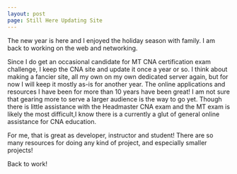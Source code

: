 ```yaml
---
layout: post
page: Still Here Updating Site
---
```


The new year is here and I enjoyed the holiday season with family. I am back to working on the web and networking. 

Since I do get an occasional candidate for MT CNA certification exam challenge, I keep the CNA site and update it once a year or so. 
I think about making a fancier site, all my own on my own dedicated server again, but for now I will keep it mostly as-is for another 
year. The online applications and resources I have been for more than 10 years have been great! I am not sure that gearing more to 
serve a larger audience is the way to go yet. Though there is little assistance with the Headmaster CNA exam and the MT exam is likely 
the most difficult,I know there is a currently a glut of general online assistance for CNA education.

For me, that is great as developer, instructor and student! There are so many resources for doing any kind of project, and especially
smaller projects! 

Back to work!
